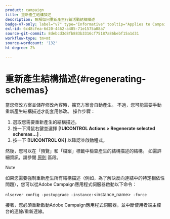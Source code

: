 ```yaml
---
product: campaign
title: 重新產生結構描述
description: 瞭解如何重新產生行銷活動結構描述
badge-v7-only: label="v7" type="Informative" tooltip="Applies to Campaign Classic v7 only"
exl-id: 6c48cfea-6d20-4462-a485-71e1575a08a7
source-git-commit: 8debcd3d8fb883b3316cf75187a86bebf15a1d31
workflow-type: tm+mt
source-wordcount: '132'
ht-degree: 2%

---
```


# 重新產生結構描述{#regenerating-schemas}

當您修改方案並儲存修改內容時，擴充方案會自動產生。 不過，您可能需要手動重新產生結構描述才能套用修改。 操作步驟：

1. 選取您需要重新產生的結構描述。
1. 按一下滑鼠右鍵並選擇 **[!UICONTROL Actions > Regenerate selected schemas...]** .
1. 按一下 **[!UICONTROL OK]** 以確認並啟動程式。

然後，您可以在「預覽」和「檔案」標籤中檢查產生的結構描述的結構。 如需詳細資訊，請參閱 [原則](../../configuration/using/data-schemas.md#principles) 區段。

>[!NOTE]
>
>如果您需要強制重新產生所有結構描述（例如，為了解決反向連結中的特定相依性問題），您可以從Adobe Campaign應用程式伺服器啟動以下命令：
>
> `nlserver config -postupgrade -instance:`&lt;instance_name>` -force`
>
>接著，您必須重新啟動Adobe Campaign應用程式伺服器，並中斷使用者端主控台的連線/重新連線。
